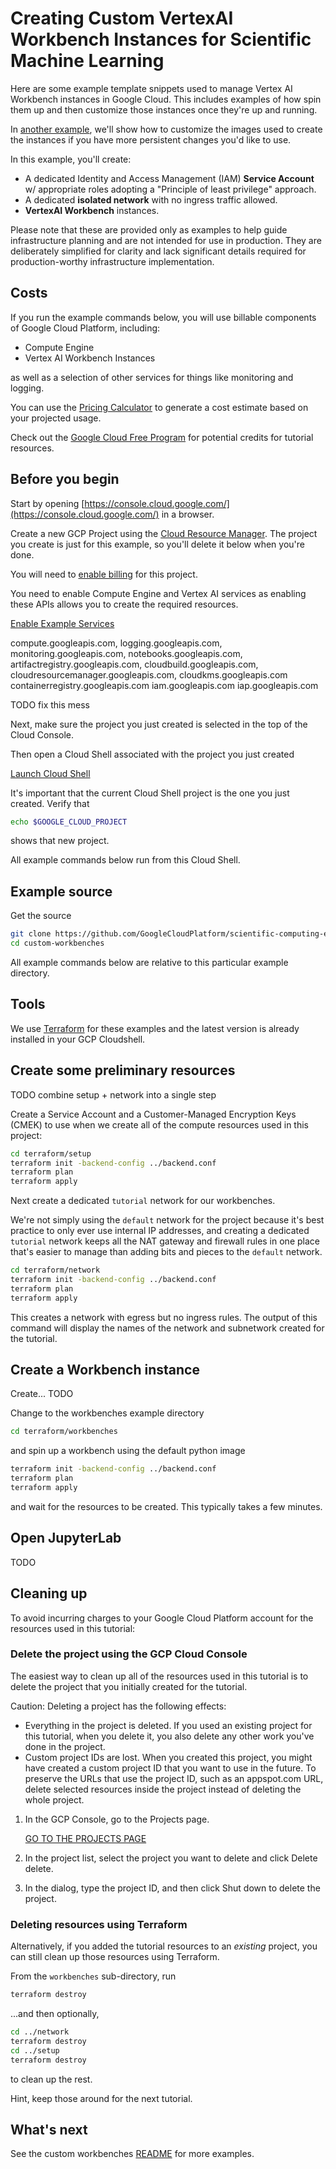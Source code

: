 # Creating Custom VertexAI Workbench Instances for Scientific Machine Learning

Here are some example template snippets used to manage Vertex AI Workbench
instances in Google Cloud.  This includes examples of how spin them up and
then customize those instances once they're up and running.

In [another example](example-build-custom-workbench.md), we'll show how to
customize the images used to create the instances if you have more persistent
changes you'd like to use.

In this example, you'll create:
- A dedicated Identity and Access Management (IAM) **Service Account** w/ appropriate
  roles adopting a "Principle of least privilege" approach.
- A dedicated **isolated network** with no ingress traffic allowed.
- **VertexAI Workbench** instances.

Please note that these are provided only as examples to help guide
infrastructure planning and are not intended for use in production. They are
deliberately simplified for clarity and lack significant details required for
production-worthy infrastructure implementation.


## Costs

If you run the example commands below, you will use billable components of
Google Cloud Platform, including:

- Compute Engine
- Vertex AI Workbench Instances

as well as a selection of other services for things like monitoring and
logging.

You can use the
[Pricing Calculator](https://cloud.google.com/products/calculator)
to generate a cost estimate based on your projected usage.

Check out the [Google Cloud Free
Program](https://cloud.google.com/free/docs/gcp-free-tier) for potential
credits for tutorial resources.

## Before you begin

Start by opening
[https://console.cloud.google.com/](https://console.cloud.google.com/)
in a browser.

Create a new GCP Project using the
[Cloud Resource Manager](https://console.cloud.google.com/cloud-resource-manager).
The project you create is just for this example, so you'll delete it below
when you're done.

You will need to
[enable billing](https://support.google.com/cloud/answer/6293499#enable-billing)
for this project.

You need to enable Compute Engine and Vertex AI services as enabling these APIs
allows you to create the required resources.

[Enable Example Services](https://console.cloud.google.com/flows/enableapi?apiid=compute.googleapis.com,logging.googleapis.com,monitoring.googleapis.com,artifactregistry.googleapis.com,cloudbuild.googleapis.com)

compute.googleapis.com,
logging.googleapis.com,
monitoring.googleapis.com,
notebooks.googleapis.com,
artifactregistry.googleapis.com,
cloudbuild.googleapis.com,
cloudresourcemanager.googleapis.com,
cloudkms.googleapis.com
containerregistry.googleapis.com
iam.googleapis.com
iap.googleapis.com

TODO fix this mess
    
Next, make sure the project you just created is selected in the top of the
Cloud Console.

Then open a Cloud Shell associated with the project you just created

[Launch Cloud Shell](https://console.cloud.google.com/?cloudshell=true)

It's important that the current Cloud Shell project is the one you just
created.  Verify that

```bash
echo $GOOGLE_CLOUD_PROJECT
```

shows that new project.

All example commands below run from this Cloud Shell.


## Example source

Get the source

```bash
git clone https://github.com/GoogleCloudPlatform/scientific-computing-examples
cd custom-workbenches
```

All example commands below are relative to this particular example directory.


## Tools

We use [Terraform](terraform.io) for these examples and the latest version is
already installed in your GCP Cloudshell.


## Create some preliminary resources

TODO combine setup + network into a single step

Create a Service Account and a Customer-Managed Encryption Keys (CMEK) to use
when we create all of the compute resources used in this project:

```bash
cd terraform/setup
terraform init -backend-config ../backend.conf
terraform plan
terraform apply
```

Next create a dedicated `tutorial` network for our workbenches.

We're not simply using the `default` network for the project because it's best
practice to only ever use internal IP addresses, and creating a dedicated
`tutorial` network keeps all the NAT gateway and firewall rules in one place
that's easier to manage than adding bits and pieces to the `default` network.

```bash
cd terraform/network
terraform init -backend-config ../backend.conf
terraform plan
terraform apply
```

This creates a network with egress but no ingress rules. The output of this
command will display the names of the network and subnetwork created for the
tutorial.


## Create a Workbench instance

Create...
TODO

Change to the workbenches example directory

```bash
cd terraform/workbenches
```

and spin up a workbench using the default python image

```bash
terraform init -backend-config ../backend.conf
terraform plan
terraform apply
```

and wait for the resources to be created.  This typically takes a few minutes.


## Open JupyterLab

TODO


## Cleaning up

To avoid incurring charges to your Google Cloud Platform account for the
resources used in this tutorial:

### Delete the project using the GCP Cloud Console

The easiest way to clean up all of the resources used in this tutorial is
to delete the project that you initially created for the tutorial.

Caution: Deleting a project has the following effects:
- Everything in the project is deleted. If you used an existing project for
  this tutorial, when you delete it, you also delete any other work you've done
  in the project.
- Custom project IDs are lost. When you created this project, you might have
  created a custom project ID that you want to use in the future. To preserve
  the URLs that use the project ID, such as an appspot.com URL, delete selected
  resources inside the project instead of deleting the whole project.

1. In the GCP Console, go to the Projects page.

    [GO TO THE PROJECTS PAGE](https://console.cloud.google.com/cloud-resource-manager)

2. In the project list, select the project you want to delete and click Delete
   delete.
3. In the dialog, type the project ID, and then click Shut down to delete the
   project.

### Deleting resources using Terraform

Alternatively, if you added the tutorial resources to an _existing_ project, you
can still clean up those resources using Terraform.

From the `workbenches` sub-directory, run

```sh
terraform destroy
```

...and then optionally,
```sh
cd ../network
terraform destroy
cd ../setup
terraform destroy
```
to clean up the rest.

Hint, keep those around for the next tutorial.


## What's next

See the custom workbenches [README](README.md) for more examples.

